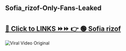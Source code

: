 
 ## Sofia_rizof-Only-Fans-Leaked

# <h2><a href="https://clipsfans.com/Sofia_rizof&ref=git">🔗 Click to LINKS ⏩⏩ 👉 🟢 Sofia rizof </a></h2>

<a href="https://clipsfans.com/Sofia_rizof&ref=git" rel="nofollow" data-target="animated-image.originalLink"><img src="https://i.ibb.co.com/xMMVF88/686577567.gif" alt="Viral Video Original" style="max-width: 100%; display: inline-block;" data-target="animated-image.originalImage"></a>
